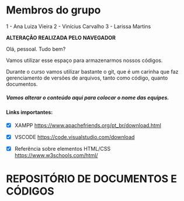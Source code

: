 # Membros do grupo
1 - Ana Luiza Vieira
2 - Vinícius Carvalho
3 - Larissa Martins



**ALTERAÇÃO REALIZADA PELO NAVEGADOR**

Olá, pessoal. Tudo bem?

Vamos utilizar esse espaço para armazenarmos nossos códigos. 

Durante o curso vamos utilizar bastante o git, que é um carinha que faz gerenciamento de versões de arquivos, tanto como código, quanto documentos.

##### Vamos alterar o conteúdo aqui para colocar o nome das equipes.

#### Links importantes:

- [x] XAMPP <https://www.apachefriends.org/pt_br/download.html>

- [x] VSCODE <https://code.visualstudio.com/download>

- [x] Referência sobre elementos HTML/CSS <https://www.w3schools.com/html/>


# REPOSITÓRIO DE DOCUMENTOS E CÓDIGOS
